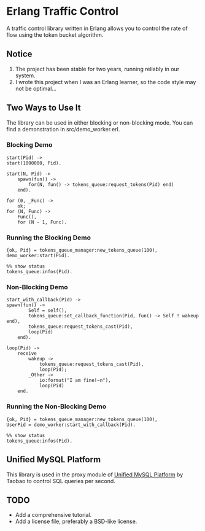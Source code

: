# Erlang Traffic Control

A traffic control library written in Erlang allows you to control the rate of flow using the token bucket algorithm.

## Notice

1. The project has been stable for two years, running reliably in our system.
2. I wrote this project when I was an Erlang learner, so the code style may not be optimal...

## Two Ways to Use It
The library can be used in either blocking or non-blocking mode. You can find a demonstration in src/demo_worker.erl.

### Blocking Demo
    start(Pid) ->
    start(1000000, Pid).

    start(N, Pid) ->
        spawn(fun() ->
            for(N, fun() -> tokens_queue:request_tokens(Pid) end)
        end).

    for (0, _Func) ->
    	ok;
    for (N, Func) ->
    	Func(),
    	for (N - 1, Func).
        
### Running the Blocking Demo
    {ok, Pid} = tokens_queue_manager:new_tokens_queue(100),
    demo_worker:start(Pid).
    
    %% show status
    tokens_queue:infos(Pid).

### Non-Blocking Demo
    start_with_callback(Pid) ->
    spawn(fun() ->
    		Self = self(),
    		tokens_queue:set_callback_function(Pid, fun() -> Self ! wakeup end),
    		tokens_queue:request_tokens_cast(Pid),
    		loop(Pid)
    	end).
    
    loop(Pid) ->
    	receive
    		wakeup ->
    			tokens_queue:request_tokens_cast(Pid),
    			loop(Pid);
    		_Other ->
    			io:format("I am fine!~n"),
    			loop(Pid)
    	end.
### Running the Non-Blocking Demo
    {ok, Pid} = tokens_queue_manager:new_tokens_queue(100),
    UserPid = demo_worker:start_with_callback(Pid).
    
    %% show status
    tokens_queue:infos(Pid).


## Unified MySQL Platform 

This library is used in the proxy module of [Unified MySQL Platform](http://blog.yufeng.info/archives/2349) by Taobao to control SQL queries per second.

## TODO

* Add a comprehensive tutorial.
* Add a license file, preferably a BSD-like license.

